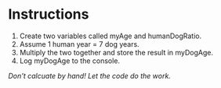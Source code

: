 # Instructions  

1. Create two variables called myAge and humanDogRatio.
2. Assume 1 human year = 7 dog years.
3. Multiply the two together and store the result in myDogAge.
4. Log myDogAge to the console.
  
*Don't calcuate by hand! Let the code do the work.*
